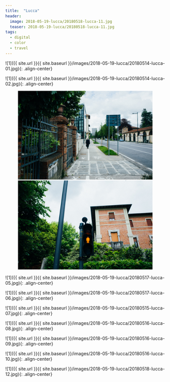 ```yaml
---
title:  "Lucca"
header:
  image: 2018-05-19-lucca/20180518-lucca-11.jpg
  teaser: 2018-05-19-lucca/20180518-lucca-11.jpg
tags: 
  - digital
  - color
  - travel
---
```


<p></p>
![1]({{ site.url }}{{ site.baseurl }}/images/2018-05-19-lucca/20180514-lucca-01.jpg){: .align-center}
<figcaption> </figcaption>
<p></p>

<p></p>
![1]({{ site.url }}{{ site.baseurl }}/images/2018-05-19-lucca/20180514-lucca-02.jpg){: .align-center}
<figcaption> </figcaption>
<p></p>

<figure class="half">
<img src="/images/2018-05-19-lucca/20180514-lucca-03.jpg">
<img src="/images/2018-05-19-lucca/20180514-lucca-04.jpg">
</figure>

<p></p>
![1]({{ site.url }}{{ site.baseurl }}/images/2018-05-19-lucca/20180517-lucca-05.jpg){: .align-center}
<figcaption> </figcaption>
<p></p>

<p></p>
![1]({{ site.url }}{{ site.baseurl }}/images/2018-05-19-lucca/20180517-lucca-06.jpg){: .align-center}
<figcaption> </figcaption>
<p></p>

<p></p>
![1]({{ site.url }}{{ site.baseurl }}/images/2018-05-19-lucca/20180515-lucca-07.jpg){: .align-center}
<figcaption> </figcaption>
<p></p>

<p></p>
![1]({{ site.url }}{{ site.baseurl }}/images/2018-05-19-lucca/20180516-lucca-08.jpg){: .align-center}
<figcaption> </figcaption>
<p></p>

<p></p>
![1]({{ site.url }}{{ site.baseurl }}/images/2018-05-19-lucca/20180516-lucca-09.jpg){: .align-center}
<figcaption> </figcaption>
<p></p>

<p></p>
![1]({{ site.url }}{{ site.baseurl }}/images/2018-05-19-lucca/20180516-lucca-10.jpg){: .align-center}
<figcaption> </figcaption>
<p></p>

<p></p>
![1]({{ site.url }}{{ site.baseurl }}/images/2018-05-19-lucca/20180518-lucca-12.jpg){: .align-center}
<figcaption> </figcaption>
<p></p>

